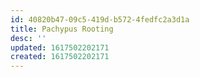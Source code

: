```yaml
---
id: 40820b47-09c5-419d-b572-4fedfc2a3d1a
title: Pachypus Rooting
desc: ''
updated: 1617502202171
created: 1617502202171
---
```


